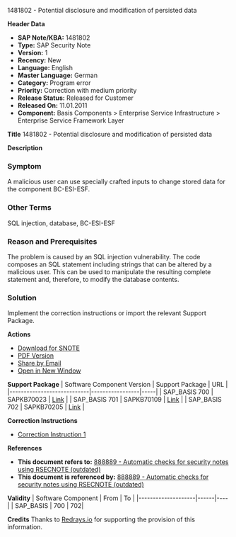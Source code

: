 1481802 - Potential disclosure and modification of persisted data

**Header Data**
- **SAP Note/KBA:** 1481802
- **Type:** SAP Security Note
- **Version:** 1
- **Recency:** New
- **Language:** English
- **Master Language:** German
- **Category:** Program error
- **Priority:** Correction with medium priority
- **Release Status:** Released for Customer
- **Released On:** 11.01.2011
- **Component:** Basis Components > Enterprise Service Infrastructure > Enterprise Service Framework Layer

**Title**
1481802 - Potential disclosure and modification of persisted data

**Description**
### Symptom
A malicious user can use specially crafted inputs to change stored data for the component BC-ESI-ESF.

### Other Terms
SQL injection, database, BC-ESI-ESF

### Reason and Prerequisites
The problem is caused by an SQL injection vulnerability. The code composes an SQL statement including strings that can be altered by a malicious user. This can be used to manipulate the resulting complete statement and, therefore, to modify the database contents.

### Solution
Implement the correction instructions or import the relevant Support Package.

**Actions**
- [Download for SNOTE](https://notesdownloads.sap.com/note/0040000008767192017)
- [PDF Version](https://userapps.support.sap.com/sap/support/sfm/notes/print/0001481802?language=en-US&token=F2B9E1324B0906DFD442C2E46367FA5F)
- [Share by Email](https://me.sap.com/sharebyemail)
- [Open in New Window](https://me.sap.com/opennewwindow)

**Support Package**
| Software Component Version | Support Package | URL |
|----------------------------|-----------------|-----|
| SAP_BASIS 700              | SAPKB70023      | [Link](https://me.sap.com/supportpackage/SAPKB70023) |
| SAP_BASIS 701              | SAPKB70109      | [Link](https://me.sap.com/supportpackage/SAPKB70109) |
| SAP_BASIS 702              | SAPKB70205      | [Link](https://me.sap.com/supportpackage/SAPKB70205) |

**Correction Instructions**
- [Correction Instruction 1](https://me.sap.com/corrins/0001481802/41)

**References**
- **This document refers to:** [888889 - Automatic checks for security notes using RSECNOTE (outdated)](https://me.sap.com/notes/888889)
- **This document is referenced by:** [888889 - Automatic checks for security notes using RSECNOTE (outdated)](https://me.sap.com/notes/888889)

**Validity**
| Software Component | From | To |
|--------------------|------|----|
| SAP_BASIS          | 700  | 702|

**Credits**
Thanks to [Redrays.io](https://redrays.io) for supporting the provision of this information.